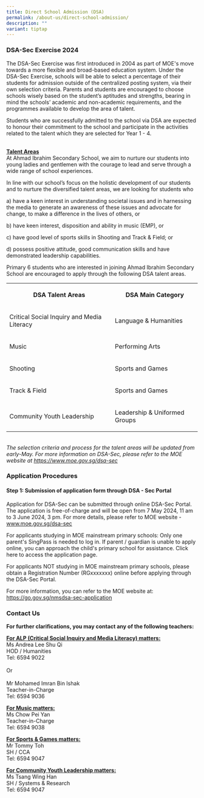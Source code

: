 ```yaml
---
title: Direct School Admission (DSA)
permalink: /about-us/direct-school-admission/
description: ""
variant: tiptap
---
```

<h3><strong>DSA-Sec Exercise 2024</strong></h3>
<p>The DSA-Sec Exercise was first introduced in 2004 as part of MOE's move
towards a more flexible and broad-based education system. Under the DSA-Sec
Exercise, schools will be able to select a percentage of their students
for admission outside of the centralized posting system, via their own
selection criteria. Parents and students are encouraged to choose schools
wisely based on the student’s aptitudes and strengths, bearing in mind
the schools’ academic and non-academic requirements, and the programmes
available to develop the area of talent.</p>
<p>Students who are successfully admitted to the school via DSA are expected
to honour their commitment to the school and participate in the activities
related to the talent which they are selected for Year 1 - 4.</p>
<p>
<br><strong><u>Talent Areas</u></strong> 
<br>At Ahmad Ibrahim Secondary School, we aim to nurture our students into
young ladies and gentlemen with the courage to lead and serve through a
wide range of school experiences.</p>
<p>In line with our school’s focus on the holistic development of our students
and to nurture the diversified talent areas, we are looking for students
who</p>
<p>a) have a keen interest in understanding societal issues and in harnessing
the media to generate an awareness of these issues and advocate for change,
to make a difference in the lives of others, or</p>
<p>b) have keen interest, disposition and ability in music (EMP), or</p>
<p>c) have good level of sports skills in Shooting and Track &amp; Field;
or</p>
<p>d) possess positive attitude, good communication skills and have demonstrated
leadership capabilities.</p>
<p>Primary 6 students who are interested in joining Ahmad Ibrahim Secondary
School are encouraged to apply through the following DSA talent areas.</p>
<p></p>
<p></p>
<table style="minWidth: 50px">
<colgroup>
<col>
<col>
</colgroup>
<tbody>
<tr>
<th rowspan="1" colspan="1">
<p>DSA Talent Areas</p>
</th>
<th rowspan="1" colspan="1">
<p>DSA Main Category</p>
</th>
</tr>
<tr>
<td rowspan="1" colspan="1">
<p>Critical Social Inquiry and Media Literacy</p>
</td>
<td rowspan="1" colspan="1">
<p>Language &amp; Humanities</p>
</td>
</tr>
<tr>
<td rowspan="1" colspan="1">
<p>Music</p>
</td>
<td rowspan="1" colspan="1">
<p>Performing Arts</p>
</td>
</tr>
<tr>
<td rowspan="1" colspan="1">
<p>Shooting</p>
</td>
<td rowspan="1" colspan="1">
<p>Sports and Games</p>
</td>
</tr>
<tr>
<td rowspan="1" colspan="1">
<p>Track &amp; Field&nbsp;</p>
</td>
<td rowspan="1" colspan="1">
<p>Sports and Games</p>
</td>
</tr>
<tr>
<td rowspan="1" colspan="1">
<p>Community Youth Leadership</p>
</td>
<td rowspan="1" colspan="1">
<p>Leadership &amp; Uniformed Groups</p>
</td>
</tr>
</tbody>
</table>
<p><em><br>The selection criteria and process for the talent areas will be updated from early-May. For more information on DSA-Sec, please refer to the MOE website at&nbsp;<a href="https://www.moe.gov.sg/dsa-sec" rel="noopener noreferrer nofollow" target="_blank">https://www.moe.gov.sg/dsa-sec</a></em>
</p>
<p></p>
<h3><strong>Application Procedures</strong></h3>
<h4>Step 1: Submission of application form through DSA - Sec Portal </h4>
<p>Application for DSA-Sec can be submitted through online DSA-Sec Portal.
The application is free-of-charge and will be open from 7 May 2024, 11
am to 3 June 2024, 3 pm. For more details, please refer to MOE website
- <a href="http://www.moe.gov.sg/dsa-sec" rel="noopener noreferrer nofollow" target="_blank">www.moe.gov.sg/dsa-sec</a>
</p>
<p>For applicants studying in MOE mainstream primary schools: Only one parent's
SingPass is needed to log in. If parent / guardian is unable to apply online,
you can approach the child's primary school for assistance. Click here
to access the application page.</p>
<p>For applicants NOT studying in MOE mainstream primary schools, please
obtain a Registration Number (RGxxxxxxx) online before applying through
the DSA-Sec Portal.</p>
<p>For more information, you can refer to the MOE website at: <a href="https://go.gov.sg/nmsdsa-sec-application" rel="noopener noreferrer nofollow" target="_blank">https://go.gov.sg/nmsdsa-sec-application</a>
</p>
<p></p>
<p></p>
<h3><strong>Contact Us</strong></h3>
<p><strong>For further clarifications, you may contact any of the following teachers:</strong>
</p>
<p><strong><u>For ALP (Critical Social Inquiry and Media Literacy) matters:<br></u></strong>Ms
Andrea Lee Shu Qi
<br>HOD / Humanities
<br>Tel: 6594 9022
<br>
<br>Or
<br>
<br>Mr Mohamed Imran Bin Ishak
<br>Teacher-in-Charge
<br>Tel: 6594 9036</p>
<p><strong><u>For Music matters:<br></u></strong>Ms Chow Pei Yan
<br>Teacher-in-Charge
<br>Tel: 6594 9038</p>
<p><strong><u>For Sports &amp; Games matters:<br></u></strong>Mr Tommy Toh
<br>SH / CCA
<br>Tel: 6594 9047</p>
<p><strong><u>For Community Youth Leadership matters:<br></u></strong>Ms
Tsang Wing Han
<br>SH / Systems &amp; Research
<br>Tel: 6594 9047</p>